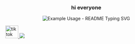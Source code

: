 <!-- markdownlint-disable MD033 MD041 -->
<p align="center">
  <h3 align="center">hi everyone</h3>
</p>

<p align="center">
  <img src="https://readme-typing-svg.demolab.com/?lines=🤠+hi im johan+Developer!;junior+a+مرحبا+انا+يوهان+مطور مبتدئ!;شكرا+لزيارة+صفحتي+لاتنسى+توك+تعايق!;لي+على+مواقعي++لك!&font=Fira%20Code&center=true&width=380&height=50&duration=4000&pause=1000" alt="Example Usage - README Typing SVG">
</p>
<a href="https://www.tiktok.com/@hackermenu0">
  <img src="https://i.imgur.com/ujYTev3.png" alt="tiktok" width="40" height="40">
</a>
<img src="https://i.imgur.com/5230tSL.jpg" />
